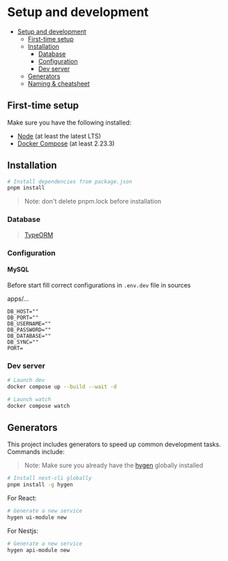 # Setup and development

- [Setup and development](#setup-and-development)
  - [First-time setup](#first-time-setup)
  - [Installation](#installation)
    - [Database](#database)
    - [Configuration](#configuration)
    - [Dev server](#dev-server)
  - [Generators](#generators)
  - [Naming & cheatsheet](#naming-cheatsheet)

## First-time setup

Make sure you have the following installed:

- [Node](https://nodejs.org/en/) (at least the latest LTS)
- [Docker Compose](https://docs.docker.com/compose/) (at least 2.23.3)

## Installation

```bash
# Install dependencies from package.json
pnpm install
```

> Note: don't delete pnpm.lock before installation

### Database

> [TypeORM](https://github.com/typeorm/typeorm)

### Configuration

#### MySQL

Before start fill correct configurations in `.env.dev` file in sources

apps/...

```env
DB_HOST=""
DB_PORT=""
DB_USERNAME=""
DB_PASSWORD=""
DB_DATABASE=""
DB_SYNC=""
PORT=
```

### Dev server

```bash
# Launch dev
docker compose up --build --wait -d

# Launch watch
docker compose watch
```

## Generators

This project includes generators to speed up common development tasks. Commands include:

> Note: Make sure you already have the [hygen](https://www.hygen.io/) globally installed

```bash
# Install nest-cli globally
pnpm install -g hygen
```

For React:

```bash
# Generate a new service
hygen ui-module new
```

For Nestjs:

```bash
# Generate a new service
hygen api-module new
```
